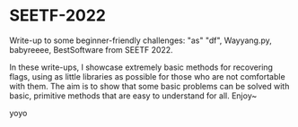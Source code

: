 # SEETF-2022
Write-up to some beginner-friendly challenges: "as" "df", Wayyang.py, babyreeee, BestSoftware from SEETF 2022.  

In these write-ups, I showcase extremely basic methods for recovering flags, using as little libraries as possible for those who are not comfortable with them. The aim is to show that some basic problems can be solved with basic, primitive methods that are easy to understand for all. Enjoy~


yoyo